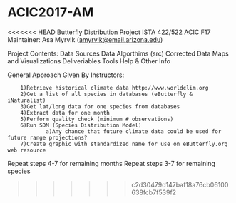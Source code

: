 # ACIC2017-AM
<<<<<<< HEAD
Butterfly Distribution Project
ISTA 422/522 ACIC
F17
Maintainer: Asa Myrvik (amyrvik@email.arizona.edu)

Project Contents:
        Data Sources
        Data
        Algorthims (src)
        Corrected Data
        Maps and Visualizations
        Deliveriables
        Tools
        Help & Other Info

General Approach Given By Instructors:

        1)Retrieve historical climate data http://www.worldclim.org
        2)Get a list of all species in databases (eButterfly & iNaturalist)
        3)Get lat/long data for one species from databases
        4)Extract data for one month
        5)Perform quality check (minimum # observations)
        6)Run SDM (Species Distribution Model)
                a)Any chance that future climate data could be used for future range projections?
        7)Create graphic with standardized name for use on eButterfly.org web resource
Repeat steps 4-7 for remaining months
Repeat steps 3-7 for remaining species
>>>>>>> c2d30479d147baf18a76cb06100638fcb7f539f2
